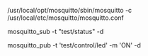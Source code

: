 /usr/local/opt/mosquitto/sbin/mosquitto -c /usr/local/etc/mosquitto/mosquitto.conf

mosquitto_sub -t "test/status" -d
 
mosquitto_pub -t 'test/control/led' -m 'ON' -d
